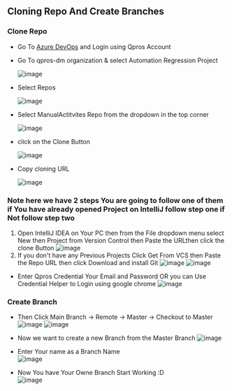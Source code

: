 ## Cloning Repo And Create Branches 

### Clone Repo
  - Go To [Azure DevOps](https://qpros-dm.visualstudio.com/) and Login using Qpros Account
  - Go To qpros-dm organization & select Automation Regression Project
    
    ![image](https://github.com/HidayaS-Material/Java/assets/64355163/5ebcc2f9-46b3-411a-843b-477445add3a6)
  - Select Repos
    
    ![image](https://github.com/HidayaS-Material/Java/assets/64355163/98cf4890-80db-4742-a3cc-19a1dcde374a)
  - Select ManualActitvites Repo from the dropdown in the top corner
    
    ![image](https://github.com/HidayaS-Material/Java/assets/64355163/71b3fc6f-6e2c-412e-973b-28af37a574f8)
  - click on the Clone Button
    
    ![image](https://github.com/HidayaS-Material/Java/assets/64355163/577655fb-477a-4ea4-8269-70ce8c81ac75)
  - Copy cloning URL
    
    ![image](https://github.com/HidayaS-Material/Java/assets/64355163/f8ce5d42-1dcf-4e86-9b87-0cc95677b836)
  ### Note here we have 2 steps You are going to follow one of them if You have already opened  Project on IntelliJ follow step one if Not follow step two
  1. Open IntelliJ IDEA on Your PC then from the File dropdown menu select New then Project from Version Control then Paste the URLthen click the clone Button
    ![image](https://github.com/HidayaS-Material/Java/assets/64355163/15245645-c81b-4469-ab73-35d52aec4130)
  3. If you don't have any Previous Projects Click Get From VCS then Paste the Repo URL then click Download and install Git
    ![image](https://github.com/HidayaS-Material/Java/assets/64355163/98431af6-ec2c-410f-a73a-989d93275ba6)
    ![image](https://github.com/HidayaS-Material/Java/assets/64355163/681a3424-bf44-4325-8ddf-7cb1166076bf)

  - Enter  Qpros Credential  Your Email and Password OR  you can Use Credential Helper to Login using google chrome 
    ![image](https://github.com/HidayaS-Material/Java/assets/64355163/d1aabbe4-ee2c-45b6-a50b-59d85fc97b37)
  

 ### Create Branch
   - Then Click Main Branch  -> Remote -> Master -> Checkout to Master
    ![image](https://github.com/HidayaS-Material/Java/assets/64355163/f5f78d66-0d01-4244-a74e-0beaf9219511)
    ![image](https://github.com/HidayaS-Material/Java/assets/64355163/71184ebf-5980-4df5-a9cb-679f2e53fc98)
   - Now we want to create a new Branch from the Master Branch
    ![image](https://github.com/HidayaS-Material/Java/assets/64355163/a3d25066-486c-4860-8d2e-c6766bd81eda)
   - Enter Your name as  a Branch Name
    <br/>
    ![image](https://github.com/HidayaS-Material/Java/assets/64355163/bb3e0245-75fb-4d36-b441-fa52bf27db47)

   - Now You have Your Owne Branch Start Working :D
     <br/>
    ![image](https://github.com/HidayaS-Material/Java/assets/64355163/c7224281-0987-4531-bbef-65ab862f5043)


    
